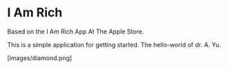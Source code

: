 # I Am Rich

Based on the I Am Rich App At The Apple Store.

This is a simple application for getting started. The hello-world of dr. A. Yu.

[images/diamond.png]

